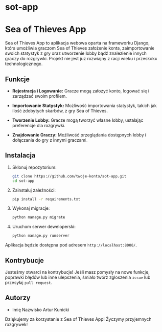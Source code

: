 # sot-app

# Sea of Thieves App

Sea of Thieves App to aplikacja webowa oparta na frameworku Django, która umożliwia graczom Sea of Thieves założenie konta, zaimportowanie swoich statystyk z gry oraz utworzenie lobby bądź znalezienie innych graczy do rozgrywki. Projekt nie jest juz rozwiajny z racji wieku i przeskoku technologicznego.

## Funkcje

- **Rejestracja i Logowanie:** Gracze mogą założyć konto, logować się i zarządzać swoim profilem.
  
- **Importowanie Statystyk:** Możliwość importowania statystyk, takich jak ilość zdobytych skarbów, z gry Sea of Thieves.

- **Tworzenie Lobby:** Gracze mogą tworzyć własne lobby, ustalając preferencje dla rozgrywki.

- **Znajdowanie Graczy:** Możliwość przeglądania dostępnych lobby i dołączania do gry z innymi graczami.

## Instalacja

1. Sklonuj repozytorium:

    ```bash
    git clone https://github.com/twoje-konto/sot-app.git
    cd sot-app
    ```

2. Zainstaluj zależności:

    ```bash
    pip install -r requirements.txt
    ```

3. Wykonaj migracje:

    ```bash
    python manage.py migrate
    ```

4. Uruchom serwer deweloperski:

    ```bash
    python manage.py runserver
    ```

Aplikacja będzie dostępna pod adresem `http://localhost:8000/`.

## Kontrybucje

Jesteśmy otwarci na kontrybucje! Jeśli masz pomysły na nowe funkcje, poprawki błędów lub inne ulepszenia, śmiało twórz zgłoszenia `issue` lub przesyłaj `pull request`.

## Autorzy

- Imię Nazwisko Artur Kunicki


Dziękujemy za korzystanie z Sea of Thieves App! Życzymy przyjemnych rozgrywek!
